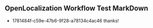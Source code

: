 ## OpenLocalization Workflow Test MarkDown
* 1781484f-c59e-47b6-9f28-a78134c4ac46 thanks!

<!--HONumber=Jul16_HO5-->


